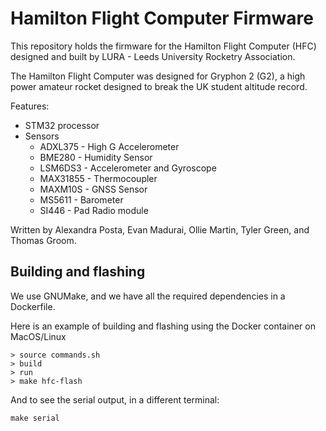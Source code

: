# Hamilton Flight Computer Firmware
This repository holds the firmware for the Hamilton Flight Computer (HFC) designed and built by LURA - Leeds University Rocketry Association.

The Hamilton Flight Computer was designed for Gryphon 2 (G2), a high power amateur rocket designed to break the UK student altitude record.

Features:
* STM32 processor
* Sensors
  * ADXL375 - High G Accelerometer
  * BME280 - Humidity Sensor
  * LSM6DS3 - Accelerometer and Gyroscope 
  * MAX31855 - Thermocoupler
  * MAXM10S - GNSS Sensor
  * MS5611 - Barometer 
  * SI446 - Pad Radio module

Written by Alexandra Posta, Evan Madurai, Ollie Martin, Tyler Green, and Thomas Groom.

## Building and flashing
We use GNUMake, and we have all the required dependencies in a Dockerfile.

Here is an example of building and flashing using the Docker container on MacOS/Linux
```console
> source commands.sh
> build
> run
> make hfc-flash
```

And to see the serial output, in a different terminal:
```
make serial
```
